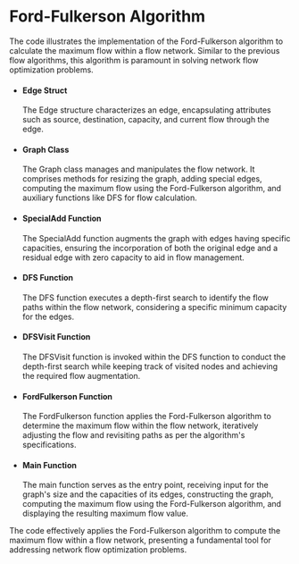 # Ford-Fulkerson Algorithm

The code illustrates the implementation of the Ford-Fulkerson algorithm to calculate the maximum flow within a flow network. Similar to the previous flow algorithms, this algorithm is paramount in solving network flow optimization problems.

* #### Edge Struct
  The Edge structure characterizes an edge, encapsulating attributes such as source, destination, capacity, and current flow through the edge.

* #### Graph Class
  The Graph class manages and manipulates the flow network. It comprises methods for resizing the graph, adding special edges, computing the maximum flow using the Ford-Fulkerson algorithm, and auxiliary functions like DFS for flow calculation.

* #### SpecialAdd Function
  The SpecialAdd function augments the graph with edges having specific capacities, ensuring the incorporation of both the original edge and a residual edge with zero capacity to aid in flow management.

* #### DFS Function
  The DFS function executes a depth-first search to identify the flow paths within the flow network, considering a specific minimum capacity for the edges.

* #### DFSVisit Function
  The DFSVisit function is invoked within the DFS function to conduct the depth-first search while keeping track of visited nodes and achieving the required flow augmentation.

* #### FordFulkerson Function
  The FordFulkerson function applies the Ford-Fulkerson algorithm to determine the maximum flow within the flow network, iteratively adjusting the flow and revisiting paths as per the algorithm's specifications.

* #### Main Function
  The main function serves as the entry point, receiving input for the graph's size and the capacities of its edges, constructing the graph, computing the maximum flow using the Ford-Fulkerson algorithm, and displaying the resulting maximum flow value.

The code effectively applies the Ford-Fulkerson algorithm to compute the maximum flow within a flow network, presenting a fundamental tool for addressing network flow optimization problems.
